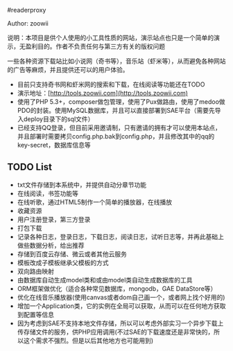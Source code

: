 #readerproxy

Author: zoowii


说明：本项目是供个人使用的小工具性质的网站，演示站点也只是一个简单的演示，无盈利目的。作者不负责任何与第三方有关的版权问题

一些各种资源下载站比如小说网（奇书等），音乐站（虾米等），从而避免各种网站的广告等麻烦，并且提供还可以的用户体验。


* 目前只支持奇书网和虾米网的搜索和下载，在线阅读等功能还在TODO
* 演示地址：[http://tools.zoowii.com](http://tools.zoowii.com)
* 使用了PHP 5.3+，composer做包管理，使用了Pux做路由，使用了medoo做PDO的封装。使用MySQL数据库，并且可以直接部署到SAE平台（需要先导入deploy目录下的sql文件）
* 已经支持QQ登录，但目前采用邀请制，只有邀请的拥有才可以使用本站点，并且部署时需要拷贝config.php.bak到config.php，并且修改其中的qq的key-secret，数据库信息等


## TODO List
* txt文件存储到本系统中，并提供自动分章节功能
* 在线阅读，书签功能等
* 在线听歌，通过HTML5制作一个简单的播放器，在线播放
* 收藏资源
* 用户注册登录，第三方登录
* 打包下载
* 记录各种日志，登录日志，下载日志，阅读日志，试听日志等，并再此基础上做些数据分析，给出推荐
* 存储到百度云存储、微云或者其他云服务
* 模板改成子模板继承父模板的方式
* 双向路由映射
* 由数据库自动生成model类和或由model类自动生成数据库的工具
* ORM框架做优化（适合各种常见数据库，mongodb，GAE DataStore等）
* 优化在线音乐播放器(使用canvas或者dom自己画一个，或者网上找个好用的)
* 增加一个Application类，它的实例在全局可以获取，从而可以在任何地方获取到配置等信息
* 因为考虑到SAE不支持本地文件存储，所以可以考虑外部实习一个异步下载上传存储文件的服务，供PHP应用调用(不过SAE的下载速度还是非常快的，所以这个需求不强烈。但是以后其他地方也可能用到)

